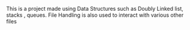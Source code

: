 This is a project made using Data Structures such as Doubly Linked list, stacks , queues. File Handling is also used to interact with various other files
